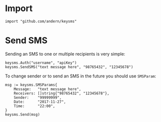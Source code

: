 # Import

`import "github.com/andern/keysms"`

# Send SMS

Sending an SMS to one or multiple recipients is very simple:

```
keysms.Auth("username", "apiKey")
keysms.SendSMS("text message here", "98765432", "12345678")
```

To change sender or to send an SMS in the future you should use `SMSParam`:

```
msg := keysms.SMSParams{
    Message:   "text message here",
    Receivers: []string{"98765432", "12345678"},
    Sender:    "99999999",
    Date:      "2017-11-27",
    Time:      "22:00",
}
keysms.Send(msg)
```
